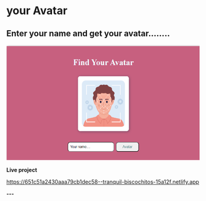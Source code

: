 # your Avatar
Enter your name and get your avatar........
---

 <img src="Screenshot 2023-10-03 231919.png" height="300px">
 
**Live project**<p>https://651c51a2430aaa79cb1dec58--tranquil-biscochitos-15a12f.netlify.app</p>
**---**


